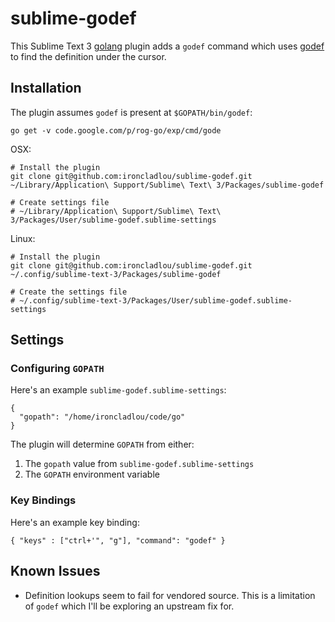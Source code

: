 # sublime-godef

This Sublime Text 3 [golang](golang.org) plugin adds a `godef` command which
uses [godef](http://godoc.org/code.google.com/p/rog-go/exp/cmd/godef) to find
the definition under the cursor.

## Installation

The plugin assumes `godef` is present at `$GOPATH/bin/godef`:

    go get -v code.google.com/p/rog-go/exp/cmd/gode

OSX:

    # Install the plugin
    git clone git@github.com:ironcladlou/sublime-godef.git ~/Library/Application\ Support/Sublime\ Text\ 3/Packages/sublime-godef

    # Create settings file
    # ~/Library/Application\ Support/Sublime\ Text\ 3/Packages/User/sublime-godef.sublime-settings

Linux:

    # Install the plugin
    git clone git@github.com:ironcladlou/sublime-godef.git ~/.config/sublime-text-3/Packages/sublime-godef

    # Create the settings file
    # ~/.config/sublime-text-3/Packages/User/sublime-godef.sublime-settings

## Settings

### Configuring `GOPATH`

Here's an example `sublime-godef.sublime-settings`:

    {
      "gopath": "/home/ironcladlou/code/go"
    }

The plugin will determine `GOPATH` from either:

1. The `gopath` value from `sublime-godef.sublime-settings`
2. The `GOPATH` environment variable


### Key Bindings

Here's an example key binding:

    { "keys" : ["ctrl+'", "g"], "command": "godef" }

## Known Issues

* Definition lookups seem to fail for vendored source. This is a limitation of `godef`
  which I'll be exploring an upstream fix for.
